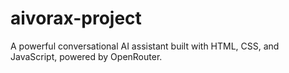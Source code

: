 # aivorax-project
A powerful conversational AI assistant built with HTML, CSS, and JavaScript, powered by OpenRouter.
